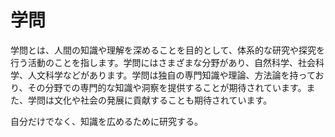 # 学問

学問とは、人間の知識や理解を深めることを目的として、体系的な研究や探究を行う活動のことを指します。学問にはさまざまな分野があり、自然科学、社会科学、人文科学などがあります。学問は独自の専門知識や理論、方法論を持っており、その分野での専門的な知識や洞察を提供することが期待されています。また、学問は文化や社会の発展に貢献することも期待されています。

自分だけでなく、知識を広めるために研究する。
